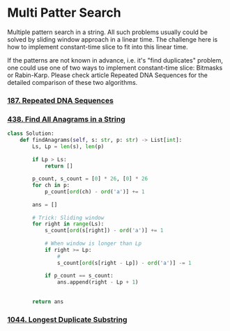 # Multi Patter Search
Multiple pattern search in a string. All such problems usually could be solved by sliding window approach in 
a linear time. The challenge here is how to implement constant-time slice to fit into this linear time.

If the patterns are not known in advance, i.e. it's "find duplicates" problem, one could use one of two ways 
to implement constant-time slice: Bitmasks or Rabin-Karp. Please check article Repeated DNA Sequences 
for the detailed comparison of these two algorithms.


### [187. Repeated DNA Sequences](https://leetcode.com/problems/repeated-dna-sequences/)


### [438. Find All Anagrams in a String](https://leetcode.com/problems/find-all-anagrams-in-a-string/)

```python
class Solution:
    def findAnagrams(self, s: str, p: str) -> List[int]:
        Ls, Lp = len(s), len(p)
        
        if Lp > Ls:
            return []
        
        p_count, s_count = [0] * 26, [0] * 26
        for ch in p:
            p_count[ord(ch) - ord('a')] += 1
        
        ans = []
        
        # Trick: Sliding window
        for right in range(Ls):
            s_count[ord(s[right]) - ord('a')] += 1
            
            # When window is longer than Lp
            if right >= Lp:
                # 
                s_count[ord(s[right - Lp]) - ord('a')] -= 1
                
            if p_count == s_count:
                ans.append(right - Lp + 1)
            
            
        return ans
```

### [1044. Longest Duplicate Substring](https://leetcode.com/problems/longest-duplicate-substring/)